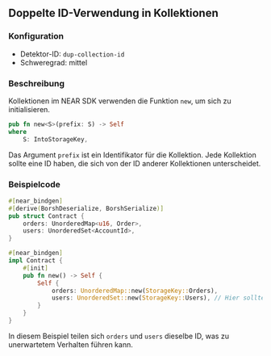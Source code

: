 
## Doppelte ID-Verwendung in Kollektionen

### Konfiguration

* Detektor-ID: `dup-collection-id`
* Schweregrad: mittel

### Beschreibung

Kollektionen im NEAR SDK verwenden die Funktion `new`, um sich zu initialisieren.

```rust
pub fn new<S>(prefix: S) -> Self
where
    S: IntoStorageKey,
```

Das Argument `prefix` ist ein Identifikator für die Kollektion. Jede Kollektion sollte eine ID haben, die sich von der ID anderer Kollektionen unterscheidet.

### Beispielcode

```rust
#[near_bindgen]
#[derive(BorshDeserialize, BorshSerialize)]
pub struct Contract {
    orders: UnorderedMap<u16, Order>,
    users: UnorderedSet<AccountId>,
}

#[near_bindgen]
impl Contract {
    #[init]
    pub fn new() -> Self {
        Self {
            orders: UnorderedMap::new(StorageKey::Orders),
            users: UnorderedSet::new(StorageKey::Users), // Hier sollte `StorageKey::Users` verwendet werden
        }
    }
}
```

In diesem Beispiel teilen sich `orders` und `users` dieselbe ID, was zu unerwartetem Verhalten führen kann.
